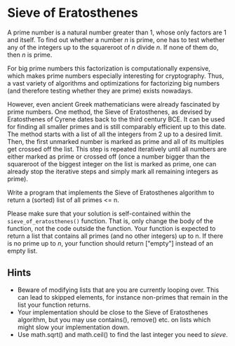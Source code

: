 # Sieve of Eratosthenes

A prime number is a natural number greater than 1, whose only factors are 1 and itself.
To find out whether a number *n* is prime, one has to test whether any of the integers up to the squareroot of *n* divide *n*.
If none of them do, then *n* is prime.

For big prime numbers this factorization is computationally expensive, which makes prime numbers especially interesting for cryptography.
Thus, a vast variety of algorithms and optimizations for factorizing big numbers (and therefore testing whether they are prime) exists nowadays.

However, even ancient Greek mathematicians were already fascinated by prime numbers.
One method, the Sieve of Eratosthenes, as devised by Eratosthenes of Cyrene dates back to the third century BCE.
It can be used for finding all smaller primes and is still comparably efficient up to this date.
The method starts with a list of all the integers from 2 up to a desired limit.
Then, the first unmarked number is marked as prime and all of its multiples get crossed off the list.
This step is repeated iteratively until all numbers are either marked as prime or crossed off (once a number bigger than the squareroot of the biggest integer on the list is marked as prime, one can already stop the iterative steps and simply mark all remaining integers as prime).


Write a program that implements the Sieve of Eratosthenes algorithm to return a (sorted) list of all primes <= n.


Please make sure that your solution is self-contained within the `sieve_of_eratosthenes()` function. That is, only change the body of the function, not the code outside the function.
Your function is expected to return a list that contains all primes (and no other integers) up to n.
If there is no prime up to *n*, your function should return \["empty"\] instead of an empty list.

## Hints

- Beware of modifying lists that are you are currently looping over. This can lead to skipped elements, for instance non-primes that remain in the list your function returns.
- Your implementation should be close to the Sieve of Eratosthenes algorithm, but you may use contains(), remove() etc. on lists which might slow your implementation down.
- Use math.sqrt() and math.ceil() to find the last integer you need to *sieve*.